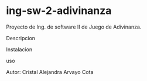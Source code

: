 # ing-sw-2-adivinanza
Proyecto de Ing. de software II de Juego de Adivinanza.

Descripcion


Instalacion

uso

Autor: Cristal Alejandra Arvayo Cota
